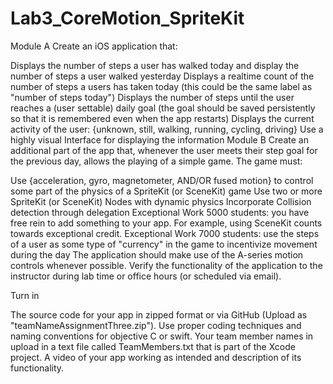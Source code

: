 # Lab3_CoreMotion_SpriteKit

Module A
Create an iOS application that:

Displays the number of steps a user has walked today and display the number of steps a user walked yesterday
Displays a realtime count of the number of steps a users has taken today (this could be the same label as "number of steps today")
Displays the number of steps until the user reaches a (user settable) daily goal (the goal should be saved persistently so that it is remembered even when the app restarts) 
Displays the current activity of the user: {unknown, still, walking, running, cycling, driving}
Use a highly visual Interface for displaying the information
Module B
Create an additional part of the app that, whenever the user meets their step goal for the previous day, allows the playing of a simple game. The game must: 

Use {acceleration, gyro, magnetometer, AND/OR fused motion} to control some part of the physics of a SpriteKit (or SceneKit) game
Use two or more SpriteKit (or SceneKit) Nodes with dynamic physics
Incorporate Collision detection through delegation
Exceptional Work 5000 students: you have free rein to add something to your app. For example, using SceneKit counts towards exceptional credit. 
Exceptional Work 7000 students: use the steps of a user as some type of "currency" in the game to incentivize movement during the day
The application should make use of the A-series motion controls whenever possible. Verify the functionality of the application to the instructor during lab time or office hours (or scheduled via email). 

Turn in

The source code for your app in zipped format or via GitHub (Upload as "teamNameAssignmentThree.zip"). Use proper coding techniques and naming conventions for objective C or swift.
Your team member names in upload in a text file called TeamMembers.txt that is part of the Xcode project. 
A video of your app working as intended and description of its functionality.
